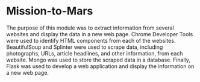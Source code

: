 # Mission-to-Mars
The purpose of this module was to extract information from several websites and display the data in a new web page. Chrome Developer Tools were used to identify HTML components from each of the websites. BeautifulSoup and Splinter were used to scrape data, including photographs, URLs, article headlines, and other information, from each website. Mongo was used to store the scraped data in a database. Finally, Flask was used to develop a web application and display the information on a new web page. 
